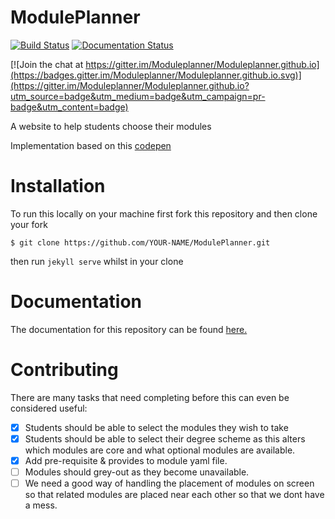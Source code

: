 # ModulePlanner 
[![Build Status](https://travis-ci.org/Moduleplanner/Moduleplanner.github.io.svg?branch=master)](https://travis-ci.org/Moduleplanner/Moduleplanner.github.io) [![Documentation Status](https://readthedocs.org/projects/moduleplannergithubio/badge/?version=latest)](http://moduleplannergithubio.readthedocs.org/en/latest/?badge=latest)

[![Join the chat at https://gitter.im/Moduleplanner/Moduleplanner.github.io](https://badges.gitter.im/Moduleplanner/Moduleplanner.github.io.svg)](https://gitter.im/Moduleplanner/Moduleplanner.github.io?utm_source=badge&utm_medium=badge&utm_campaign=pr-badge&utm_content=badge)


A website to help students choose their modules

Implementation based on this [codepen](http://codepen.io/alcarney/pen/VaYYgp?editors=1111)

Installation
============

To run this locally on your machine first fork this repository and then clone your fork
```
$ git clone https://github.com/YOUR-NAME/ModulePlanner.git
```
then run `jekyll serve` whilst in your clone

Documentation
============

The documentation for this repository can be found [here.](http://moduleplannergithubio.readthedocs.org)

Contributing
============

There are many tasks that need completing before this can even be considered
useful:

  - [x] Students should be able to select the modules they wish to take
  - [x] Students should be able to select their degree scheme as this alters
        which modules are core and what optional modules are available.
  - [x] Add pre-requisite & provides to module yaml file.
  - [ ] Modules should grey-out as they become unavailable.
  - [ ] We need a good way of handling the placement of modules on screen
        so that related modules are placed near each other so that we dont have
        a mess.
